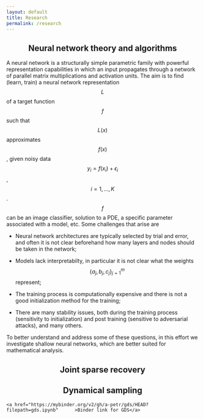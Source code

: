 ```yaml
---
layout: default
title: Research
permalink: /research
---
```


##  <center> Neural network theory and algorithms

A neural network is a structurally simple parametric family with powerful representation capabilities in which an input propagates through a network  of  parallel matrix multiplications and activation units.
The aim is to find (learn, train) a neural network representation $$L$$ of a target function $$f$$ such that $$L(x) $$ approximates $$ f(x)$$, given noisy data $$y_i=f(x_i)+\epsilon_i$$, $$i=1,\dots, K$$.  $$f$$ can be  an image classifier, solution to a PDE, a specific parameter associated with a model, etc. Some challenges that arise are

* Neural network  architectures are typically selected by trial and error,  and often it is not clear beforehand how many layers and nodes should be taken in the network;

* Models  lack  interpretabilty, in particular it is not clear what the weights <spam>$$\{a_j,b_j,c_j\}_{j=1}^m$$ represent;</span>

* The training process is computationally expensive and there is not a good initialization method for the training;

* There are many stability issues, both during the training process (sensitivity to initialization) and post training (sensitive to adversarial attacks), and many others.

To better understand and address some of these questions, in this effort we investigate shallow neural networks, which are better suited for mathematical analysis. 
 
## <center> Joint sparse recovery

## <center> Dynamical sampling
		

 	<a href="https://mybinder.org/v2/gh/a-petr/gds/HEAD?filepath=gds.ipynb"		 >Binder link for GDS</a>



